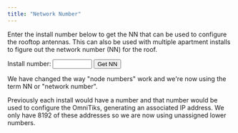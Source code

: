 ```yaml
---
title: "Network Number"
---
```

Enter the install number below to get the NN that can be used to configure the rooftop antennas. This can also be used with multiple apartment installs to figure out the network number (NN) for the roof.

<form action="https://script.google.com/macros/s/AKfycbw4WgfR01CLqZcTtQi_5o7l6GXTPKJs4ep2Tpw7TdeH-uqRiuY/exec" method="nn">
  <label for="installnum">Install number:</label>
  <input type="hidden" id="method" name="method" value="nn">
  <input type="number" id="id" name="id" min="1" max="100000">
  <input type="submit" value='Get NN'>
</form>


We have changed the way "node numbers" work and we're now using the term NN or "network number". 

Previously each install would have a number and that number would be used to configure the OmniTiks, generating an associated IP address. We only have 8192 of these addresses so we are now using unassigned lower numbers. 



